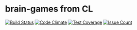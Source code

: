 # brain-games from CL
[![Build Status](https://travis-ci.org/Leming1488/project-lvl1-s69.svg?branch=master)](https://travis-ci.org/Leming1488/project-lvl1-s69)
[![Code Climate](https://codeclimate.com/github/Leming1488/brain-games/badges/gpa.svg)](https://codeclimate.com/github/Leming1488/brain-games)
[![Test Coverage](https://codeclimate.com/github/Leming1488/brain-games/badges/coverage.svg)](https://codeclimate.com/github/Leming1488/brain-games/coverage)
[![Issue Count](https://codeclimate.com/github/Leming1488/brain-games/badges/issue_count.svg)](https://codeclimate.com/github/Leming1488/brain-games)
